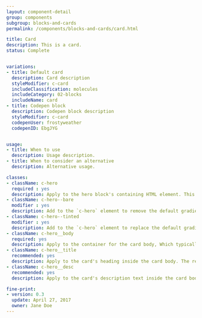 ```yaml
---
layout: component-detail
group: components
subgroup: blocks-and-cards
permalink: /components/blocks-and-cards/card.html

title: Card
description: This is a card.
status: Complete


variations:
- title: Default card
  description: Card description
  styleModifier: c-card
  includeClassification: molecules
  includeCategory: 02-blocks
  includeName: card
- title: Codepen block
  description: Codepen block description
  styleModifier: c-card
  codepenUser: frostyweather
  codepenID: EbgJYG


usage:
- title: When to use
  description: Usage description.
- title: When to consider an alternative
  description: Alternative usage.

classes:
- className: c-hero
  required : yes
  description: Apply to the hero block's containing HTML element. This class sets up the background-image handling and text color for the unit. The `c-hero` element should have just one immediate child, the `c-hero__body` element. Note, too, that the unit's hero image should be applied as a background image to this `c-hero` element.
- className: c-hero--bare
  modifier : yes
  description: Add to the `c-hero` element to remove the default gradient overlay from the hero image.
- className: c-hero--tinted
  modifier : yes
  description: Add to the `c-hero` element to replace the default gradient overlay with a solid, uniform tint.
- className: c-hero__body
  required: yes
  description: Apply to the container for the card body, Which typically includes a title and description (see below) but can include any arbitrary markup including buttons for a call to action. The class manages the card's background gradient.
- className: c-hero__title
  recommended: yes
  description: Apply to the card's heading inside the card body. The recommended element for this class is `<h1>`.
- className: c-hero__desc
  recommended: yes
  description: Apply to the card's description text inside the card body. The recommended element for this class is `<p>`.

fine-print:
- version: 0.3
  update: April 27, 2017
  owner: Jane Doe
---
```

